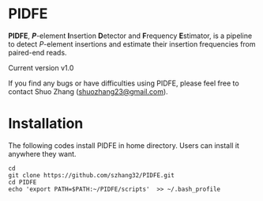 # PIDFE
__PIDFE__, __*P*__-element **I**nsertion **D**etector and **F**requency **E**stimator, is a pipeline to detect *P*-element insertions and estimate their insertion frequencies from paired-end reads.

Current version v1.0

If you find any bugs or have difficulties using PIDFE, please feel free to contact Shuo Zhang (shuozhang23@gmail.com).


# Installation
The following codes install PIDFE in home directory. Users can install it anywhere they want.

    cd
    git clone https://github.com/szhang32/PIDFE.git
    cd PIDFE
    echo 'export PATH=$PATH:~/PIDFE/scripts'  >> ~/.bash_profile
    
